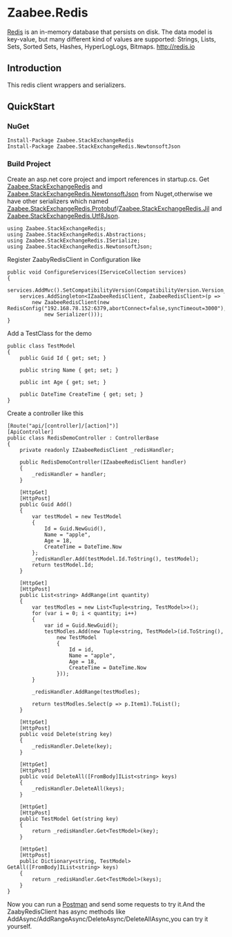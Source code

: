 # Zaabee.Redis

[Redis](https://github.com/antirez/redis) is an in-memory database that persists on disk. The data model is key-value, but many different kind of values are supported: Strings, Lists, Sets, Sorted Sets, Hashes, HyperLogLogs, Bitmaps. <http://redis.io>

## Introduction

This redis client wrappers and serializers.

## QuickStart

### NuGet

    Install-Package Zaabee.StackExchangeRedis
    Install-Package Zaabee.StackExchangeRedis.NewtonsoftJson

### Build Project

Create an asp.net core project and import references in startup.cs. Get [Zaabee.StackExchangeRedis](https://github.com/Mutuduxf/Zaabee.Redis/tree/master/Zaabee.StackExchangeRedis/Zaabee.StackExchangeRedis) and [Zaabee.StackExchangeRedis.NewtonsoftJson](https://github.com/Mutuduxf/Zaabee.Redis/tree/master/Zaabee.StackExchangeRedis/Zaabee.StackExchangeRedis.NewtonsoftJson) from Nuget,otherwise we have other serializers which named [Zaabee.StackExchangeRedis.Protobuf](https://github.com/Mutuduxf/Zaabee.Redis/tree/master/Zaabee.StackExchangeRedis/Zaabee.StackExchangeRedis.Protobuf)/[Zaabee.StackExchangeRedis.Jil](https://github.com/Mutuduxf/Zaabee.Redis/tree/master/Zaabee.StackExchangeRedis/Zaabee.StackExchangeRedis.Jil) and [Zaabee.StackExchangeRedis.Utf8Json](https://github.com/Mutuduxf/Zaabee.Redis/tree/master/Zaabee.StackExchangeRedis/Zaabee.StackExchangeRedis.Utf8Json).

```CSharp
using Zaabee.StackExchangeRedis;
using Zaabee.StackExchangeRedis.Abstractions;
using Zaabee.StackExchangeRedis.ISerialize;
using Zaabee.StackExchangeRedis.NewtonsoftJson;
```

Register ZaabyRedisClient in Configuration like

```CSharp
public void ConfigureServices(IServiceCollection services)
{
    services.AddMvc().SetCompatibilityVersion(CompatibilityVersion.Version_2_1);
    services.AddSingleton<IZaabeeRedisClient, ZaabeeRedisClient>(p =>
        new ZaabeeRedisClient(new RedisConfig("192.168.78.152:6379,abortConnect=false,syncTimeout=3000"),
            new Serializer()));
}
```

Add a TestClass for the demo

```CSharp
public class TestModel
{
    public Guid Id { get; set; }

    public string Name { get; set; }

    public int Age { get; set; }

    public DateTime CreateTime { get; set; }
}
```

Create a controller like this

```CSharp
[Route("api/[controller]/[action]")]
[ApiController]
public class RedisDemoController : ControllerBase
{
    private readonly IZaabeeRedisClient _redisHandler;

    public RedisDemoController(IZaabeeRedisClient handler)
    {
        _redisHandler = handler;
    }

    [HttpGet]
    [HttpPost]
    public Guid Add()
    {
        var testModel = new TestModel
        {
            Id = Guid.NewGuid(),
            Name = "apple",
            Age = 18,
            CreateTime = DateTime.Now
        };
        _redisHandler.Add(testModel.Id.ToString(), testModel);
        return testModel.Id;
    }

    [HttpGet]
    [HttpPost]
    public List<string> AddRange(int quantity)
    {
        var testModles = new List<Tuple<string, TestModel>>();
        for (var i = 0; i < quantity; i++)
        {
            var id = Guid.NewGuid();
            testModles.Add(new Tuple<string, TestModel>(id.ToString(),
                new TestModel
                {
                    Id = id,
                    Name = "apple",
                    Age = 18,
                    CreateTime = DateTime.Now
                }));
        }

        _redisHandler.AddRange(testModles);

        return testModles.Select(p => p.Item1).ToList();
    }

    [HttpGet]
    [HttpPost]
    public void Delete(string key)
    {
        _redisHandler.Delete(key);
    }

    [HttpGet]
    [HttpPost]
    public void DeleteAll([FromBody]IList<string> keys)
    {
        _redisHandler.DeleteAll(keys);
    }

    [HttpGet]
    [HttpPost]
    public TestModel Get(string key)
    {
        return _redisHandler.Get<TestModel>(key);
    }

    [HttpGet]
    [HttpPost]
    public Dictionary<string, TestModel> GetAll([FromBody]IList<string> keys)
    {
        return _redisHandler.Get<TestModel>(keys);
    }
}
```

Now you can run a [Postman](https://www.getpostman.com/) and send some requests to try it.And the ZaabyRedisClient has async methods like AddAsync/AddRangeAsync/DeleteAsync/DeleteAllAsync,you can try it yourself.
